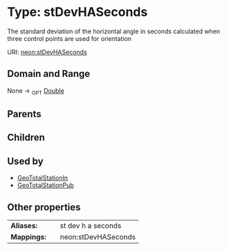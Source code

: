 
# Type: stDevHASeconds


The standard deviation of the horizontal angle in seconds calculated when three control points are used for orientation

URI: [neon:stDevHASeconds](https://data.neonscience.org/stDevHASeconds)


## Domain and Range

None ->  <sub>OPT</sub> [Double](types/Double.md)

## Parents


## Children


## Used by

 * [GeoTotalStationIn](GeoTotalStationIn.md)
 * [GeoTotalStationPub](GeoTotalStationPub.md)

## Other properties

|  |  |  |
| --- | --- | --- |
| **Aliases:** | | st dev h a seconds |
| **Mappings:** | | neon:stDevHASeconds |

